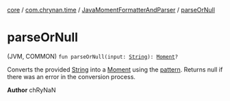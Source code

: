 [core](../../index.md) / [com.chrynan.time](../index.md) / [JavaMomentFormatterAndParser](index.md) / [parseOrNull](./parse-or-null.md)

# parseOrNull

(JVM, COMMON) `fun parseOrNull(input: `[`String`](https://kotlinlang.org/api/latest/jvm/stdlib/kotlin/-string/index.html)`): `[`Moment`](../-moment/index.md)`?`

Converts the provided [String](https://kotlinlang.org/api/latest/jvm/stdlib/kotlin/-string/index.html) into a [Moment](../-moment/index.md) using the [pattern](../-moment-parser/pattern.md). Returns null if there was an error in the
conversion process.

**Author**
chRyNaN

